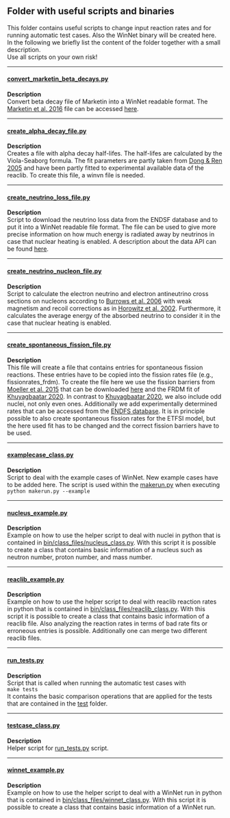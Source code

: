 ## Folder with useful scripts and binaries

This folder contains useful scripts to change input reaction rates and for running automatic test cases. Also the WinNet binary will be created here. 
In the following we briefly list the content of the folder together with a small description.\
Use all scripts on your own risk!

------

#### [convert_marketin_beta_decays.py](bin/convert_marketin_beta_decays.py)

**Description**\
Convert beta decay file of Marketin into a WinNet readable format.
The [Marketin et al. 2016](https://ui.adsabs.harvard.edu/abs/2016PhRvC..93b5805M/abstract) file 
can be accessed [here](https://journals.aps.org/prc/supplemental/10.1103/PhysRevC.93.025805).

------

#### [create_alpha_decay_file.py](bin/create_alpha_decay_file.py)

**Description**\
Creates a file with alpha decay half-lifes. The half-lifes
are calculated by the Viola-Seaborg formula. The fit parameters
are partly taken from [Dong & Ren 2005](https://ui.adsabs.harvard.edu/abs/2005EPJA...26...69D/abstract) 
and have been partly fitted to experimental available data of the reaclib.
To create this file, a winvn file is needed.

------

#### [create_neutrino_loss_file.py](bin/create_neutrino_loss_file.py)

**Description**\
Script to download the neutrino loss data from the ENDSF database and to put it into a WinNet readable file format.
The file can be used to give more precise information on how much energy is radiated away by neutrinos in case that
nuclear heating is enabled. A description about the data API can be found [here](https://www-nds.iaea.org/relnsd/vcharthtml/api_v0_guide.html).

------

#### [create_neutrino_nucleon_file.py](bin/create_neutrino_nucleon_file.py)

**Description**\
Script to calculate the electron neutrino and electron antineutrino cross sections on nucleons according to 
[Burrows et al. 2006](https://ui.adsabs.harvard.edu/abs/2006NuPhA.777..356B/abstract) with weak magnetism and recoil corrections as in 
[Horowitz et al. 2002](https://ui.adsabs.harvard.edu/abs/2002PhRvD..65d3001H/abstract). Furthermore, it calculates the average energy of
the absorbed neutrino to consider it in the case that nuclear heating is enabled.

------

#### [create_spontaneous_fission_file.py](bin/create_spontaneous_fission_file.py)

**Description**\
This file will create a file that contains entries for spontaneous fission reactions. These entries have to be copied
into the fission rates file (e.g., fissionrates_frdm). To create the file here we use the fission barriers from
[Moeller et al. 2015](https://ui.adsabs.harvard.edu/abs/2015PhRvC..91b4310M/abstract) that can be downloaded 
[here](https://journals.aps.org/prc/supplemental/10.1103/PhysRevC.91.024310) and
the FRDM fit of [Khuyagbaatar 2020](https://ui.adsabs.harvard.edu/abs/2020NuPhA100221958K/abstract).
In contrast to [Khuyagbaatar 2020](https://ui.adsabs.harvard.edu/abs/2020NuPhA100221958K/abstract), we also include odd nuclei, 
not only even ones. Additionally we add experimentally determined rates that can be accessed from the 
[ENDFS database](nds.iaea.org/relnsd/v1/data?/fields=ground_states&nuclides=all).
It is in principle possible to also create spontaneous fission rates for the ETFSI model, but the
here used fit has to be changed and the correct fission barriers have to be used.

------

#### [examplecase_class.py](bin/examplecase_class.py)

**Description**\
Script to deal with the example cases of WinNet. New example cases have to be added here. The script is used within the [makerun.py](makerun.py) 
when executing\
``` python makerun.py --example ```

------

#### [nucleus_example.py](bin/nucleus_example.py)

**Description**\
Example on how to use the helper script to deal with nuclei in python that is contained in [bin/class_files/nucleus_class.py](bin/class_files/nucleus_class.py). 
With this script it is possible to create a class that contains basic information of a nucleus such as neutron number, proton number, and mass number.

------

#### [reaclib_example.py](bin/reaclib_example.py)

**Description**\
Example on how to use the helper script to deal with reaclib reaction rates in python that is contained in [bin/class_files/reaclib_class.py](bin/class_files/reaclib_class.py). 
With this script it is possible to create a class that contains basic information of a reaclib file. Also analyzing the reaction rates in terms of bad rate fits or erroneous 
entries is possible. Additionally one can merge two different reaclib files.

------

#### [run_tests.py](bin/run_tests.py)

**Description**\
Script that is called when running the automatic test cases with\
``` make tests ```\
It contains the basic comparison operations that are applied for the tests that are contained in the [test](test) folder.

------

#### [testcase_class.py](bin/testcase_class.py)

**Description**\
Helper script for [run_tests.py](bin/run_tests.py) script.

------

#### [winnet_example.py](winnet_example.py)

**Description**\
Example on how to use the helper script to deal with a WinNet run in python that is contained in [bin/class_files/winnet_class.py](bin/class_files/winnet_class.py). 
With this script it is possible to create a class that contains basic information of a WinNet run.
